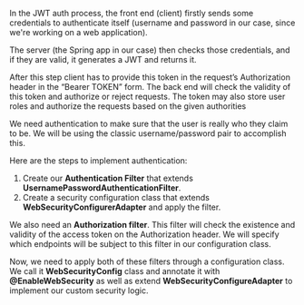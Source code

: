In the JWT auth process, the front end (client) firstly sends some credentials to authenticate itself (username and password in our case, since we're working on a web application).

The server (the Spring app in our case) then checks those credentials, and if they are valid, it generates a JWT and returns it.

After this step client has to provide this token in the request’s Authorization header in the “Bearer TOKEN” form. The back end will check the validity of this token and authorize or reject requests. The token may also store user roles and authorize the requests based on the given authorities

We need authentication to make sure that the user is really who they claim to be. We will be using the classic username/password pair to accomplish this.

Here are the steps to implement authentication:

1. Create our <b>Authentication Filter</b> that extends <b>UsernamePasswordAuthenticationFilter</b>.
2. Create a security configuration class that extends <b>WebSecurityConfigurerAdapter</b> and apply the filter.

We also need an <b>Authorization filter</b>. This filter will check the existence and validity of the access token on the Authorization header. We will specify which endpoints will be subject to this filter in our configuration class.

Now, we need to apply both of these filters through a configuration class. We call it <b>WebSecurityConfig</b> class and annotate it with <b>@EnableWebSecurity</b> as well as extend <b>WebSecurityConfigureAdapter</b> to implement our custom security logic.